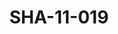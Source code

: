---
pid: SHA-11-019
title: SHA-11-019
language: en
original_label: 
rights: Sharhabil Ahmed
location_of_original: Sharhabil Ahmed
photographer_or_studio: 
scanned_from: photograph 11.6 by 17.7
_date: '1966'
location: Ethiopia, Addis Ababa
description: Carriage of Haile Selassie
additional_notes: 
permission_display: 'yes'
on_server: 'no'
on_website: 'no'
permalink: /photopages/en/SHA-11-019
layout: photo-page
---